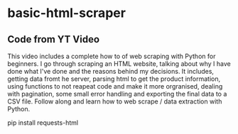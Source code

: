 # basic-html-scraper

## Code from YT Video

This video includes a complete how to of web scraping with Python for beginners. I go through scraping an HTML website, talking about why I have done what I've done and the reasons behind my decisions. It includes, getting data fromt he server, parsing html to get the product information, using functions to not reapeat code and make it more orgranised, dealing with pagination, some small error handling and exporting the final data to a CSV file. Follow along and learn how to web scrape / data extraction with Python.

  pip install requests-html
